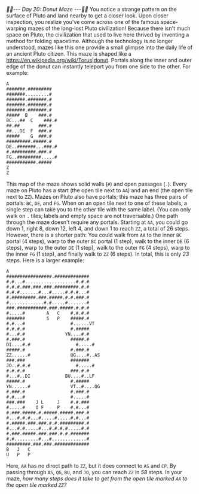 *:calendar::calendar:--- Day 20: Donut Maze ---:calendar::calendar:*
You notice a strange pattern on the surface of Pluto and land nearby to get a closer look. Upon closer inspection, you realize you've come across one of the famous space-warping mazes of the long-lost Pluto civilization!
Because there isn't much space on Pluto, the civilization that used to live here thrived by inventing a method for folding spacetime.  Although the technology is no longer understood, mazes like this one provide a small glimpse into the daily life of an ancient Pluto citizen.
This maze is shaped like a <https://en.wikipedia.org/wiki/Torus|donut>. Portals along the inner and outer edge of the donut can instantly teleport you from one side to the other.  For example:
```         A
A
#######.#########
#######.........#
#######.#######.#
#######.#######.#
#######.#######.#
#####  B    ###.#
BC...##  C    ###.#
##.##       ###.#
##...DE  F  ###.#
#####    G  ###.#
#########.#####.#
DE..#######...###.#
#.#########.###.#
FG..#########.....#
###########.#####
Z
Z
```
This map of the maze shows solid walls (`#`) and open passages (`.`). Every maze on Pluto has a start (the open tile next to `AA`) and an end (the open tile next to `ZZ`). Mazes on Pluto also have portals; this maze has three pairs of portals: `BC`, `DE`, and `FG`. When on an open tile next to one of these labels, a single step can take you to the other tile with the same label. (You can only walk on `.` tiles; labels and empty space are not traversable.)
One path through the maze doesn't require any portals.  Starting at `AA`, you could go down 1, right 8, down 12, left 4, and down 1 to reach `ZZ`, a total of 26 steps.
However, there is a shorter path:  You could walk from `AA` to the inner `BC` portal (4 steps), warp to the outer `BC` portal (1 step), walk to the inner `DE` (6 steps), warp to the outer `DE` (1 step), walk to the outer `FG` (4 steps), warp to the inner `FG` (1 step), and finally walk to `ZZ` (6 steps). In total, this is only *23* steps.
Here is a larger example:
```                   A
A
#################.#############
#.#...#...................#.#.#
#.#.#.###.###.###.#########.#.#
#.#.#.......#...#.....#.#.#...#
#.#########.###.#####.#.#.###.#
#.............#.#.....#.......#
###.###########.###.#####.#.#.#
#.....#        A   C    #.#.#.#
#######        S   P    #####.#
#.#...#                 #......VT
#.#.#.#                 #.#####
#...#.#               YN....#.#
#.###.#                 #####.#
DI....#.#                 #.....#
#####.#                 #.###.#
ZZ......#               QG....#..AS
###.###                 #######
JO..#.#.#                 #.....#
#.#.#.#                 ###.#.#
#...#..DI             BU....#..LF
#####.#                 #.#####
YN......#               VT..#....QG
#.###.#                 #.###.#
#.#...#                 #.....#
###.###    J L     J    #.#.###
#.....#    O F     P    #.#...#
#.###.#####.#.#####.#####.###.#
#...#.#.#...#.....#.....#.#...#
#.#####.###.###.#.#.#########.#
#...#.#.....#...#.#.#.#.....#.#
#.###.#####.###.###.#.#.#######
#.#.........#...#.............#
#########.###.###.#############
B   J   C
U   P   P
```
Here, `AA` has no direct path to `ZZ`, but it does connect to `AS` and `CP`. By passing through `AS`, `QG`, `BU`, and `JO`, you can reach `ZZ` in *58* steps.
In your maze, *how many steps does it take to get from the open tile marked `AA` to the open tile marked `ZZ`?*
